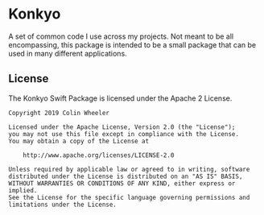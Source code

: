 # Konkyo

A set of common code I use across my projects. Not meant to be all encompassing, this package is intended to be a small package that can be used in many different applications.

## License

The Konkyo Swift Package is licensed under the Apache 2 License.
```
Copyright 2019 Colin Wheeler

Licensed under the Apache License, Version 2.0 (the "License");
you may not use this file except in compliance with the License.
You may obtain a copy of the License at

    http://www.apache.org/licenses/LICENSE-2.0

Unless required by applicable law or agreed to in writing, software
distributed under the License is distributed on an "AS IS" BASIS,
WITHOUT WARRANTIES OR CONDITIONS OF ANY KIND, either express or implied.
See the License for the specific language governing permissions and
limitations under the License.
```
